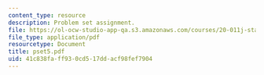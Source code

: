 ```yaml
---
content_type: resource
description: Problem set assignment.
file: https://ol-ocw-studio-app-qa.s3.amazonaws.com/courses/20-011j-statistical-thermodynamics-of-biomolecular-systems-be-011j-spring-2004/41c838faff930cd517ddacf98fef7904_pset5.pdf
file_type: application/pdf
resourcetype: Document
title: pset5.pdf
uid: 41c838fa-ff93-0cd5-17dd-acf98fef7904
---
```

